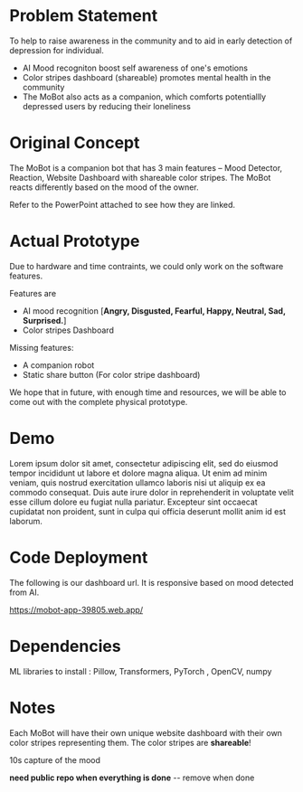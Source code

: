 # Problem Statement

To help to raise awareness in the community and to aid in early detection of depression for individual.


- AI Mood recogniton boost self awareness of one's emotions
- Color stripes dashboard (shareable) promotes mental health in the community
- The MoBot also acts as a companion, which comforts potentiallly depressed users by reducing their loneliness

# Original Concept

The MoBot is a companion bot that has 3 main features – Mood Detector, Reaction, Website Dashboard with shareable color stripes. The MoBot reacts differently based on the mood of the owner.

Refer to the PowerPoint attached to see how they are linked.

# Actual Prototype

Due to hardware and time contraints, we could only work on the software features.

Features are
- AI mood recognition [**Angry, Disgusted, Fearful, Happy, Neutral, Sad, Surprised.**]
- Color stripes Dashboard


Missing features:
- A companion robot
- Static share button (For color stripe dashboard)

We hope that in future, with enough time and resources, we will be able to come out with the complete physical prototype.

# Demo

Lorem ipsum dolor sit amet, consectetur adipiscing elit, sed do eiusmod tempor incididunt ut labore et dolore magna aliqua. Ut enim ad minim veniam, quis nostrud exercitation ullamco laboris nisi ut aliquip ex ea commodo consequat. Duis aute irure dolor in reprehenderit in voluptate velit esse cillum dolore eu fugiat nulla pariatur. Excepteur sint occaecat cupidatat non proident, sunt in culpa qui officia deserunt mollit anim id est laborum.

# Code Deployment
The following is our dashboard url. It is responsive based on mood detected from AI. 

https://mobot-app-39805.web.app/

# Dependencies

ML libraries to install : Pillow, Transformers, PyTorch , OpenCV, numpy



# Notes

Each MoBot will have their own unique website dashboard with their own color stripes representing them. The color stripes are **shareable**!

10s capture of the mood


**need public repo when everything is done**   -- remove when done
